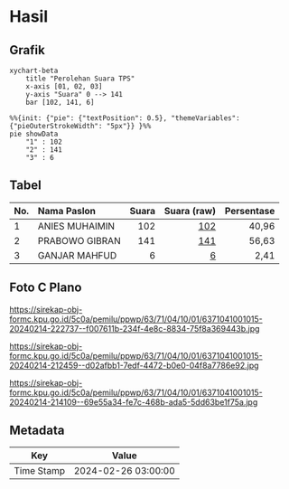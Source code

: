 # Hasil

## Grafik

```mermaid
xychart-beta
    title "Perolehan Suara TPS"
    x-axis [01, 02, 03]
    y-axis "Suara" 0 --> 141
    bar [102, 141, 6]
```

```mermaid
%%{init: {"pie": {"textPosition": 0.5}, "themeVariables": {"pieOuterStrokeWidth": "5px"}} }%%
pie showData
    "1" : 102
    "2" : 141
    "3" : 6
```

## Tabel

| No. | Nama Paslon    | Suara | Suara (raw) | Persentase |
|:--- |:-------------- | -----:| -----------:| ----------:|
| 1   | ANIES MUHAIMIN | 102   | [102][p-1]  | 40,96      |
| 2   | PRABOWO GIBRAN | 141   | [141][p-2]  | 56,63      |
| 3   | GANJAR MAHFUD  | 6     | [6][p-3]    | 2,41       |


[p-1]: https://github.com/gigit-pemilu/pemilu-2024-63-kalimantan-selatan/blob/main/pilpres/hitung-suara/sub/63-kalimantan-selatan/sub/71-kota-banjarmasin/sub/04-banjarmasin-utara/sub/1001-alalak-tengah/sub/015-tps/sub/paslon-1.txt
[p-2]: https://github.com/gigit-pemilu/pemilu-2024-63-kalimantan-selatan/blob/main/pilpres/hitung-suara/sub/63-kalimantan-selatan/sub/71-kota-banjarmasin/sub/04-banjarmasin-utara/sub/1001-alalak-tengah/sub/015-tps/sub/paslon-2.txt
[p-3]: https://github.com/gigit-pemilu/pemilu-2024-63-kalimantan-selatan/blob/main/pilpres/hitung-suara/sub/63-kalimantan-selatan/sub/71-kota-banjarmasin/sub/04-banjarmasin-utara/sub/1001-alalak-tengah/sub/015-tps/sub/paslon-3.txt

## Foto C Plano

https://sirekap-obj-formc.kpu.go.id/5c0a/pemilu/ppwp/63/71/04/10/01/6371041001015-20240214-222737--f007611b-234f-4e8c-8834-75f8a369443b.jpg

https://sirekap-obj-formc.kpu.go.id/5c0a/pemilu/ppwp/63/71/04/10/01/6371041001015-20240214-212459--d02afbb1-7edf-4472-b0e0-04f8a7786e92.jpg

https://sirekap-obj-formc.kpu.go.id/5c0a/pemilu/ppwp/63/71/04/10/01/6371041001015-20240214-214109--69e55a34-fe7c-468b-ada5-5dd63be1f75a.jpg


## Metadata

| Key        | Value               |
| ---------- | ------------------- |
| Time Stamp | 2024-02-26 03:00:00 |



